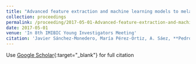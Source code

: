 ```yaml
---
title: "Advanced feature extraction and machine learning models to melanoma and Breslow index detection"
collection: proceedings
permalink: /proceeding/2017-05-01-Advanced-feature-extraction-and-machine-learning-models-to-melanoma-and-Breslow-index-detection
date: 2017-05-01
venue: 'In 8th IMIBIC Young Investigators Meeting'
citation: 'Javier Sánchez-Monedero, María Pérez-Ortiz, A. Sáez, **Pedro Antonio Gutiérrez**, César Hervás-Martínez, &quot;Advanced feature extraction and machine learning models to melanoma and Breslow index detection.&quot; In 8th IMIBIC Young Investigators Meeting, 2017, Córdoba, Spain, pp.131.'
---
```

Use [Google Scholar](https://scholar.google.com/scholar?q=Advanced+feature+extraction+and+machine+learning+models+to+melanoma+and+Breslow+index+detection){:target="_blank"} for full citation